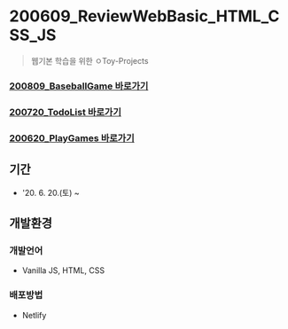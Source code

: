 # 200609_ReviewWebBasic_HTML_CSS_JS
> 웹기본 학습을 위한 ㅇToy-Projects
### [200809_BaseballGame 바로가기](#)
### [200720_TodoList 바로가기](#)
### [200620_PlayGames 바로가기](https://playgames.netlify.app/)

## 기간
* '20. 6. 20.(토) ~ 

## 개발환경
### 개발언어
* Vanilla JS, HTML, CSS
### 배포방법
* Netlify
